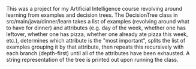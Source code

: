 This was a project for my Artificial Intelligence course revolving around learning from examples and decision trees. The DecisionTree class in src/main/java/dinner/learn takes a list of examples (revolving around what to have for dinner) and attributes (e.g. day of the week, whether one has leftover, whether one has pizza, whether one already ate pizza this week, etc.), determines which attribute is the "most important", splits the list of examples grouping it by that attribute, then repeats this recursively with each branch (depth-first) until all of the attributes have been exhausted. A string representation of the tree is printed out upon running the class.
